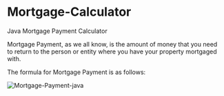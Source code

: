 # Mortgage-Calculator
Java Mortgage Payment Calculator

Mortgage Payment, as we all know, is the amount of money that you need to return to the person or entity where you have your property mortgaged with.

The formula for Mortgage Payment is as follows:

![Mortgage-Payment-java](https://user-images.githubusercontent.com/61486909/127630013-b18e168d-9c4c-44db-9d1f-60022fb2bda8.jpg)
